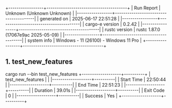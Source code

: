 +-----------------+---------------------------------------+
| Run Report      | Unknown (Unknown Unknown)             |
|-----------------+---------------------------------------|
| generated on    | 2025-06-17 22:51:28                   |
|-----------------+---------------------------------------|
| cargo-e version | 0.2.42                                |
|-----------------+---------------------------------------|
| rustc version   | rustc 1.87.0 (17067e9ac 2025-05-09)   |
|-----------------+---------------------------------------|
| system info     | Windows - 11 (26100) - Windows 11 Pro |
+-----------------+---------------------------------------+

## 1. test_new_features

cargo run --bin test_new_features
+-------------------+----------+
| test_new_features |          |
|-------------------+----------|
| Start Time        | 22:50:44 |
|-------------------+----------|
| End Time          | 22:51:23 |
|-------------------+----------|
| Duration          | 39.01s   |
|-------------------+----------|
| Exit Code         | 0        |
|-------------------+----------|
| Success           | Yes      |
+-------------------+----------+

